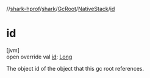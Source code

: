 //[shark-hprof](../../../../index.md)/[shark](../../index.md)/[GcRoot](../index.md)/[NativeStack](index.md)/[id](id.md)

# id

[jvm]\
open override val [id](id.md): [Long](https://kotlinlang.org/api/latest/jvm/stdlib/kotlin/-long/index.html)

The object id of the object that this gc root references.
